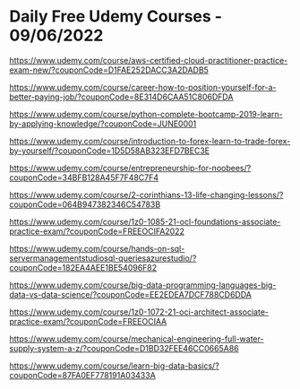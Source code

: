 # Daily Free Udemy Courses - 09/06/2022

https://www.udemy.com/course/aws-certified-cloud-practitioner-practice-exam-new/?couponCode=D1FAE252DACC3A2DADB5
https://www.udemy.com/course/career-how-to-position-yourself-for-a-better-paying-job/?couponCode=8E314D6CAA51C806DFDA
https://www.udemy.com/course/python-complete-bootcamp-2019-learn-by-applying-knowledge/?couponCode=JUNE0001
https://www.udemy.com/course/introduction-to-forex-learn-to-trade-forex-by-yourself/?couponCode=1D5D58AB323EFD7BEC3E
https://www.udemy.com/course/entrepreneurship-for-noobees/?couponCode=34BFB128A45F7F48C7F4
https://www.udemy.com/course/2-corinthians-13-life-changing-lessons/?couponCode=064B947382346C54783B
https://www.udemy.com/course/1z0-1085-21-ocl-foundations-associate-practice-exam/?couponCode=FREEOCIFA2022
https://www.udemy.com/course/hands-on-sql-servermanagementstudiosql-queriesazurestudio/?couponCode=182EA4AEE1BE54096F82
https://www.udemy.com/course/big-data-programming-languages-big-data-vs-data-science/?couponCode=EE2EDEA7DCF788CD6DDA
https://www.udemy.com/course/1z0-1072-21-oci-architect-associate-practice-exam/?couponCode=FREEOCIAA
https://www.udemy.com/course/mechanical-engineering-full-water-supply-system-a-z/?couponCode=D1BD32FEE46CC0665A86
https://www.udemy.com/course/learn-big-data-basics/?couponCode=87FA0EF778191A03433A
